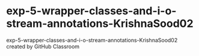 # exp-5-wrapper-classes-and-i-o-stream-annotations-KrishnaSood02
exp-5-wrapper-classes-and-i-o-stream-annotations-KrishnaSood02 created by GitHub Classroom
